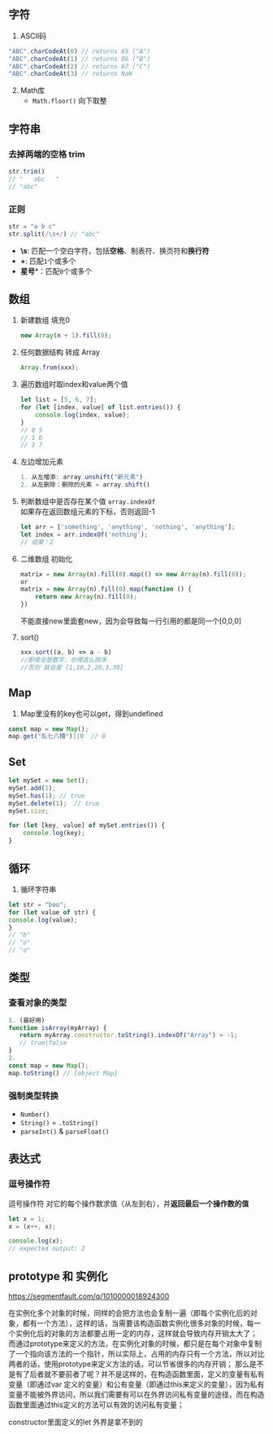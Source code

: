 ## 字符
1. ASCII码
```javascript
"ABC".charCodeAt(0) // returns 65 ("A")
"ABC".charCodeAt(1) // returns 66 ("B")
"ABC".charCodeAt(2) // returns 67 ("C")
"ABC".charCodeAt(3) // returns NaN
```
2. Math库
   - `Math.floor()` 向下取整

## 字符串
### 去掉两端的空格 trim
```javascript
str.trim()
// "   abc   "
// "abc"
```

### 正则
```javascript
str = "a b c"
str.split(/\s+/) // "abc"
```
- **\s**: 匹配一个空白字符，包括**空格**、制表符、换页符和**换行符**
- **+**: 匹配`1`个或多个
- **星号***：匹配`0`个或多个

## 数组
1. 新建数组 填充0
    ```javascript
    new Array(n + 1).fill(0);
    ```
2. 任何数据结构 转成 Array
   ```javascript
   Array.from(xxx);
   ```
3. 遍历数组时取index和value两个值
   ```javascript
   let list = [5, 6, 7];
   for (let [index, value] of list.entries()) {
       console.log(index, value);
   }
   // 0 5
   // 1 6
   // 2 7
   ```
4. 左边增加元素
   ```javascript
   1. 从左增添: array.unshift("新元素")
   2. 从左删除：删除的元素 = array.shift()
   ```
   
5. 判断数组中是否存在某个值 `array.indexOf`  
   如果存在返回数组元素的下标，否则返回-1
   ```javascript
   let arr = ['something', 'anything', 'nothing', 'anything'];
   let index = arr.indexOf('nothing');
   // 结果：2
   ```
6. 二维数组 初始化
   ```javascript
   matrix = new Array(n).fill(0).map(() => new Array(n).fill(0));
   or
   matrix = new Array(n).fill(0).map(function () {
       return new Array(n).fill(0);
   })
   ```
   不能直接new里面套new，因为会导致每一行引用的都是同一个[0,0,0]
7. sort()
   ```javascript
   xxx.sort((a, b) => a - b) 
   //即使全是数字，也得这么排序
   //否则 就会是 [1,10,2,20,3,30]
   ```

## Map
1. Map里没有的key也可以get，得到undefined
```javascript
const map = new Map();
map.get("乱七八糟")||0  // 0
```

## Set
```javascript
let mySet = new Set();
mySet.add(1);
mySet.has(1); // true
mySet.delete(1);  // true
mySet.size;

for (let [key, value] of mySet.entries()) {
    console.log(key);
}
```

## 循环
1. 循环字符串
```javascript
let str = "boo";  
for (let value of str) {  
console.log(value);  
}
// "b"
// "o"
// "o"
```

## 类型
### 查看对象的类型
```javascript
1. (最好用)
function isArray(myArray) {
   return myArray.constructor.toString().indexOf("Array") > -1;
   // true|false
}
2. 
const map = new Map();
map.toString() // [object Map]
```
### 强制类型转换
   - `Number()`
   - `String()` = `.toString()`
   - `parseInt()` & `parseFloat()`

## 表达式

### 逗号操作符
逗号操作符  对它的每个操作数求值（从左到右），并**返回最后一个操作数的值**
```javascript
let x = 1;
x = (x++, x);

console.log(x);
// expected output: 2
```

## prototype 和 实例化
https://segmentfault.com/q/1010000018924300

在实例化多个对象的时候，同样的会把方法也会复制一遍（即每个实例化后的对象，都有一个方法），这样的话，当需要该构造函数实例化很多对象的时候，每一个实例化后的对象的方法都要占用一定的内存，这样就会导致内存开销太大了；
而通过prototype来定义的方法，在实例化对象的时候，都只是在每个对象中复制了一个指向该方法的一个指针，所以实际上，占用的内存只有一个方法，所以对比两者的话，使用prototype来定义方法的话，可以节省很多的内存开销；
那么是不是有了后者就不要前者了呢？并不是这样的，在构造函数里面，定义的变量有私有变量（即通过var 定义的变量）和公有变量（即通过this来定义的变量），因为私有变量不能被外界访问，所以我们需要有可以在外界访问私有变量的途径，而在构造函数里面通过this定义的方法可以有效的访问私有变量；

constructor里面定义的let 外界是拿不到的